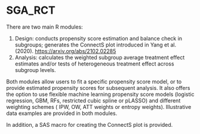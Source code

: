 # SGA_RCT
There are two main R modules:
1. Design: conducts propensity score estimation and balance check in subgroups; generates the ConnectS plot introduced in Yang et al. (2020). https://arxiv.org/abs/2102.02285
2. Analysis: calculates the weighted subgroup average treatment effect estimates and/or tests of heterogeneous treatment effect across subgroup levels.

Both modules allow users to fit a specific propensity score model, or to provide estimated propensity scores for subsequent analysis. It also offers the option to use flexible machine learning propensity score models (logistic regression, GBM, RFs, restricted cubic spline or pLASSO) and different weighting schemes ( IPW, OW, ATT weights or entropy weights).
Illustrative data examples are provided in both modules. 

In addition, a SAS macro for creating the ConnectS plot is provided.
